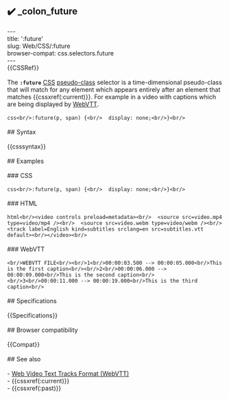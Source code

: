## ✔️ _colon_future 
 ---<br/>title: ':future'<br/>slug: Web/CSS/:future<br/>browser-compat: css.selectors.future<br/>---<br/>{{CSSRef}}<br/><br/>The **`:future`** [CSS](/en-US/docs/Web/CSS) [pseudo-class](/en-US/docs/Web/CSS/Pseudo-classes) selector is a time-dimensional pseudo-class that will match for any element which appears entirely after an element that matches {{cssxref(:current)}}. For example in a video with captions which are being displayed by [WebVTT](/en-US/docs/Web/API/WebVTT_API).<br/><br/>```css<br/>:future(p, span) {<br/>  display: none;<br/>}<br/>```<br/><br/>## Syntax<br/><br/>{{csssyntax}}<br/><br/>## Examples<br/><br/>### CSS<br/><br/>```css<br/>:future(p, span) {<br/>  display: none;<br/>}<br/>```<br/><br/>### HTML<br/><br/>```html<br/><video controls preload=metadata><br/>  <source src=video.mp4 type=video/mp4 /><br/>  <source src=video.webm type=video/webm /><br/>  <track label=English kind=subtitles srclang=en src=subtitles.vtt default><br/></video><br/>```<br/><br/>### WebVTT<br/><br/>```<br/>WEBVTT FILE<br/><br/>1<br/>00:00:03.500 --> 00:00:05.000<br/>This is the first caption<br/><br/>2<br/>00:00:06.000 --> 00:00:09.000<br/>This is the second caption<br/><br/>3<br/>00:00:11.000 --> 00:00:19.000<br/>This is the third caption<br/>```<br/><br/>## Specifications<br/><br/>{{Specifications}}<br/><br/>## Browser compatibility<br/><br/>{{Compat}}<br/><br/>## See also<br/><br/>- [Web Video Text Tracks Format (WebVTT)](/en-US/docs/Web/API/WebVTT_API)<br/>- {{cssxref(:current)}}<br/>- {{cssxref(:past)}}<br/>